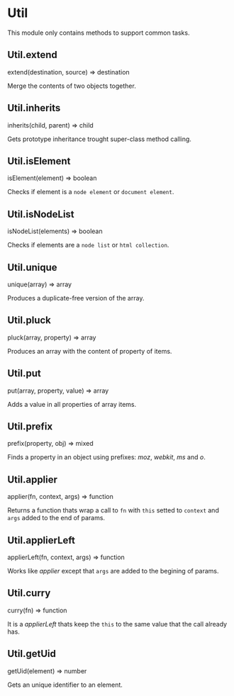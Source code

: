 Util
==================

This module only contains methods to support common tasks.

Util.extend
------------------
<div class="sintax">extend(destination, source) <span>⇒ destination</span></div>

Merge the contents of two objects together.


Util.inherits
------------------
<div class="sintax">inherits(child, parent) <span>⇒ child</span></div>

Gets prototype inheritance trought super-class method calling.


Util.isElement
------------------
<div class="sintax">isElement(element) <span>⇒ boolean</span></div>

Checks if element is a `node element` or `document element`.


Util.isNodeList
------------------
<div class="sintax">isNodeList(elements) <span>⇒ boolean</span></div>

Checks if elements are a `node list` or `html collection`.


Util.unique
------------------
<div class="sintax">unique(array) <span>⇒ array</span></div>

Produces a duplicate-free version of the array.


Util.pluck
------------------
<div class="sintax">pluck(array, property) <span>⇒ array</span></div>

Produces an array with the content of property of items.


Util.put
------------------
<div class="sintax">put(array, property, value) <span>⇒ array</span></div>

Adds a value in all properties of array items.


Util.prefix
------------------
<div class="sintax">prefix(property, obj) <span>⇒ mixed</span></div>

Finds a property in an object using prefixes: *moz*, *webkit*, *ms* and *o*. 


Util.applier
------------------
<div class="sintax">applier(fn, context, args) <span>⇒ function</span></div>

Returns a function thats wrap a call to `fn` with `this` setted to `context` and `args` added to the end of params.


Util.applierLeft
------------------
<div class="sintax">applierLeft(fn, context, args) <span>⇒ function</span></div>

Works like *applier* except that `args` are added to the begining of params.


Util.curry
------------------
<div class="sintax">curry(fn) <span>⇒ function</span></div>

It is a *applierLeft* thats keep the `this` to the same value that the call already has.


Util.getUid
------------------
<div class="sintax">getUid(element) <span>⇒ number</span></div>

Gets an unique identifier to an element.
